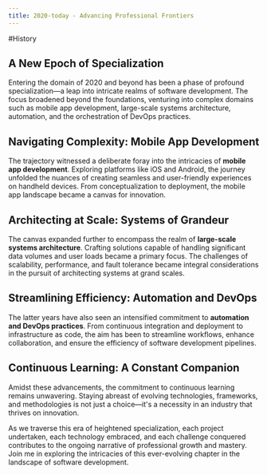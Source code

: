 ```yaml
---
title: 2020-today - Advancing Professional Frontiers
---
```

#History 
## A New Epoch of Specialization

Entering the domain of 2020 and beyond has been a phase of profound specialization—a leap into intricate realms of software development. The focus broadened beyond the foundations, venturing into complex domains such as mobile app development, large-scale systems architecture, automation, and the orchestration of DevOps practices.

## Navigating Complexity: Mobile App Development

The trajectory witnessed a deliberate foray into the intricacies of **mobile app development**. Exploring platforms like iOS and Android, the journey unfolded the nuances of creating seamless and user-friendly experiences on handheld devices. From conceptualization to deployment, the mobile app landscape became a canvas for innovation.

## Architecting at Scale: Systems of Grandeur

The canvas expanded further to encompass the realm of **large-scale systems architecture**. Crafting solutions capable of handling significant data volumes and user loads became a primary focus. The challenges of scalability, performance, and fault tolerance became integral considerations in the pursuit of architecting systems at grand scales.

## Streamlining Efficiency: Automation and DevOps

The latter years have also seen an intensified commitment to **automation and DevOps practices**. From continuous integration and deployment to infrastructure as code, the aim has been to streamline workflows, enhance collaboration, and ensure the efficiency of software development pipelines.

## Continuous Learning: A Constant Companion

Amidst these advancements, the commitment to continuous learning remains unwavering. Staying abreast of evolving technologies, frameworks, and methodologies is not just a choice—it's a necessity in an industry that thrives on innovation.

As we traverse this era of heightened specialization, each project undertaken, each technology embraced, and each challenge conquered contributes to the ongoing narrative of professional growth and mastery. Join me in exploring the intricacies of this ever-evolving chapter in the landscape of software development.